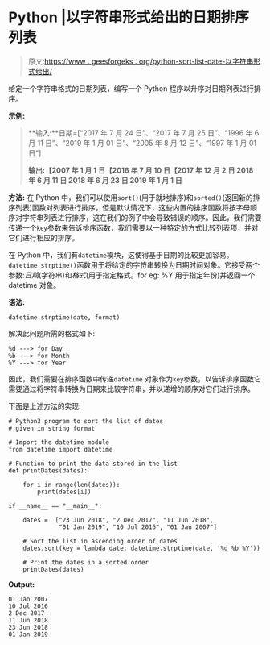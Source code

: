 # Python |以字符串形式给出的日期排序列表

> 原文:[https://www . geesforgeks . org/python-sort-list-date-以字符串形式给出/](https://www.geeksforgeeks.org/python-sort-list-of-dates-given-as-strings/)

给定一个字符串格式的日期列表，编写一个 Python 程序以升序对日期列表进行排序。

**示例:**

> **输入:**日期=[“2017 年 7 月 24 日”、“2017 年 7 月 25 日”、“1996 年 6 月 11 日”、“2019 年 1 月 01 日”、“2005 年 8 月 12 日”、“1997 年 1 月 01 日”]
> 
> **输出:【2007 年 1 月 1 日【2016 年 7 月 10 日【2017 年 12 月 2 日
> 2018 年 6 月 11 日
> 2018 年 6 月 23 日
> 2019 年 1 月 1 日**

**方法:**
在 Python 中，我们可以使用`sort()`(用于就地排序)和`sorted()`(返回新的排序列表)函数对列表进行排序。但是默认情况下，这些内置的排序函数将按字母顺序对字符串列表进行排序，这在我们的例子中会导致错误的顺序。因此，我们需要传递一个`key`参数来告诉排序函数，我们需要以一种特定的方式比较列表项，并对它们进行相应的排序。

在 Python 中，我们有`datetime`模块，这使得基于日期的比较更加容易。`datetime.strptime()`函数用于将给定的字符串转换为日期时间对象。它接受两个参数:*日期*(字符串)和*格式*(用于指定格式。for eg: %Y 用于指定年份)并返回一个 datetime 对象。

**语法:**

```
datetime.strptime(date, format)
```

解决此问题所需的格式如下:

```
%d ---> for Day
%b ---> for Month
%Y ---> for Year

```

因此，我们需要在排序函数中传递`datetime` 对象作为`key`参数，以告诉排序函数它需要通过将字符串转换为日期来比较字符串，并以递增的顺序对它们进行排序。

下面是上述方法的实现:

```
# Python3 program to sort the list of dates
# given in string format

# Import the datetime module
from datetime import datetime

# Function to print the data stored in the list 
def printDates(dates): 

    for i in range(len(dates)):  
        print(dates[i]) 

if __name__ == "__main__":  

    dates =  ["23 Jun 2018", "2 Dec 2017", "11 Jun 2018", 
              "01 Jan 2019", "10 Jul 2016", "01 Jan 2007"]  

    # Sort the list in ascending order of dates 
    dates.sort(key = lambda date: datetime.strptime(date, '%d %b %Y'))

    # Print the dates in a sorted order 
    printDates(dates) 
```

**Output:**

```
01 Jan 2007
10 Jul 2016
2 Dec 2017
11 Jun 2018
23 Jun 2018
01 Jan 2019

```